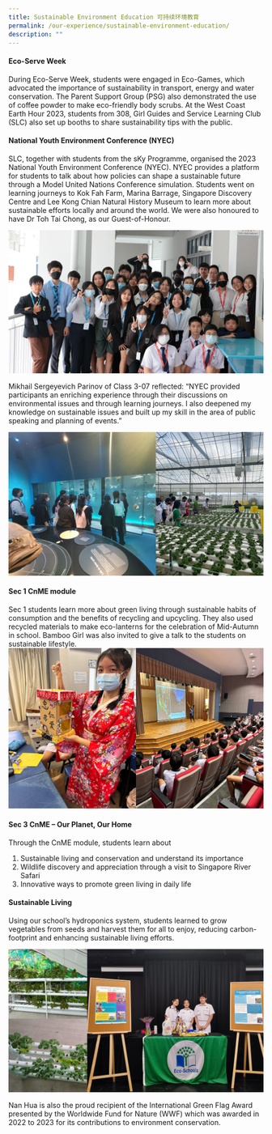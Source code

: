 ```yaml
---
title: Sustainable Environment Education 可持续环境教育
permalink: /our-experience/sustainable-environment-education/
description: ""
---
```

#### Eco-Serve Week
During Eco-Serve Week, students were engaged in Eco-Games, which advocated the importance of sustainability in transport, energy and water conservation. The Parent Support Group (PSG) also demonstrated the use of coffee powder to make eco-friendly body scrubs. At the West Coast Earth Hour 2023, students from 308, Girl Guides and Service Learning Club (SLC) also set up booths to share sustainability tips with the public.

#### National Youth Environment Conference (NYEC)

SLC, together with students from the sKy Programme, organised the 2023 National Youth Environment Conference (NYEC). NYEC provides a platform for students to talk about how policies can shape a sustainable future through a Model United Nations Conference simulation. Students went on learning journeys to Kok Fah Farm, Marina Barrage, Singapore Discovery Centre and Lee Kong Chian Natural History Museum to learn more about sustainable efforts locally and around the world. We were also honoured to have Dr Toh Tai Chong, as our Guest-of-Honour.

![](/images/Our%20Experience/Sustainable%20Environment/nyec2_2240x1260.jpg)

Mikhail Sergeyevich Parinov of Class 3-07 reflected: “NYEC provided participants an enriching experience through their discussions on environmental issues and through learning journeys. I also deepened my knowledge on sustainable issues and built up my skill in the area of public speaking and planning of 
events.”

![](/images/Our%20Experience/Sustainable%20Environment/nyeclj_2240x1260.jpg)

#### Sec 1 CnME module
Sec 1 students learn more about green living through sustainable habits of consumption and the benefits of recycling and upcycling. They also used recycled materials to make eco-lanterns for the celebration of Mid-Autumn in school. Bamboo Girl was also invited to give a talk to the students on sustainable lifestyle. 
![](/images/Our%20Experience/Sustainable%20Environment/sec%201%20cnme_2000x1260.jpg) 




#### Sec 3 CnME – Our Planet, Our Home

Through the CnME module, students learn about 

1.  Sustainable living and conservation and understand its importance
2.  Wildlife discovery and appreciation through a visit to Singapore River Safari
3.  Innovative ways to promote green living in daily life

#### Sustainable Living

Using our school’s hydroponics system, students learned to grow vegetables from seeds and harvest them for all to enjoy, reducing carbon-footprint and enhancing sustainable living efforts. 

![](/images/Our%20Experience/Sustainable%20Environment/hydroponics_2240x1260.jpg)
  

Nan Hua is also the proud recipient of the International Green Flag Award presented by the Worldwide Fund for Nature (WWF) which was awarded in 2022 to 2023 for its contributions to environment conservation.